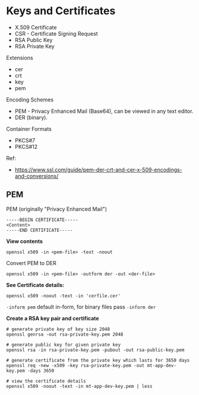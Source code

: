 # Keys and Certificates

- X.509 Certificate
- CSR - Certificate Signing Request
- RSA Public Key
- RSA Private Key

Extensions

- cer
- crt
- key
- pem

Encoding Schemes

- PEM - Privacy Enhanced Mail (Base64), can be viewed in any text editor.
- DER (binary).

Container Formats

- PKCS#7
- PKCS#12

Ref:

- https://www.ssl.com/guide/pem-der-crt-and-cer-x-509-encodings-and-conversions/

## PEM

PEM (originally "Privacy Enhanced Mail")

```
-----BEGIN CERTIFICATE-----
<Content>
-----END CERTIFICATE-----
```

**View contents**

```
openssl x509 -in <pem-file> -text -noout
```

Convert PEM to DER

```shell
openssl x509 -in <pem-file> -outform der -out <der-file>
```

**See Certificate details:**

```shell
openssl x509 -noout -text -in 'cerfile.cer'
```

`-inform pem` default in-form, for binary files pass `-inform der`

**Create a RSA key pair and certificate**

```shell
# generate private key of key size 2048
openssl genrsa -out rsa-private-key.pem 2048

# generate public key for given private key
openssl rsa -in rsa-private-key.pem -pubout -out rsa-public-key.pem

# generate certificate from the private key which lasts for 3650 days
openssl req -new -x509 -key rsa-private-key.pem -out mt-app-dev-key.pem -days 3650

# view the certificate details
openssl x509 -noout -text -in mt-app-dev-key.pem | less
```
